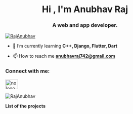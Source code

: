 <!--       -->
<h1 align="center">
    Hi , I'm Anubhav Raj
</h1>

<h3 align="center">
    A web and app developer.
</h3>

<p align="left"> 
    <a href="https://github.com/ryo-ma/github-profile-trophy">
        <img src="https://github-profile-trophy.vercel.app/?username=RajAnubhav&column=8" alt="RajAnubhav" />
    </a>
</p>

- 🌱 I’m currently learning **C++, Django, Flutter, Dart**

- 📫 How to reach me **anubhavraj742@gmail.com**

<h3 align="left">Connect with me:</h3>
<p align="left">
    <a href="https://www.linkedin.com/in/anubhav-raj-09161b205/" target="blank">
        <img align="center" src="https://raw.githubusercontent.com/arcadesArena/arcadesArena/main/icons/linked-in-alt.svg" alt="no logo" height="30" width="40" />
    </a>
</p>

<p>
    <img align="center" src="https://github-readme-stats.vercel.app/api/top-langs?username=RajAnubhav&show_icons=true&locale=en&layout=compact" alt="RajAnubhav" />
</p>

<strong>List of the projects</strong>
